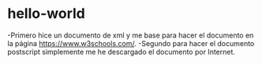 # hello-world
-Primero hice un documento de xml y me base para hacer el documento en la página https://www.w3schools.com/.
-Segundo para hacer el documento postscript simplemente me he descargado el documento por Internet.

